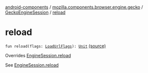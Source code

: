 [android-components](../../index.md) / [mozilla.components.browser.engine.gecko](../index.md) / [GeckoEngineSession](index.md) / [reload](./reload.md)

# reload

`fun reload(flags: `[`LoadUrlFlags`](../../mozilla.components.concept.engine/-engine-session/-load-url-flags/index.md)`): `[`Unit`](https://kotlinlang.org/api/latest/jvm/stdlib/kotlin/-unit/index.html) [(source)](https://github.com/mozilla-mobile/android-components/blob/master/components/browser/engine-gecko-beta/src/main/java/mozilla/components/browser/engine/gecko/GeckoEngineSession.kt#L160)

Overrides [EngineSession.reload](../../mozilla.components.concept.engine/-engine-session/reload.md)

See [EngineSession.reload](../../mozilla.components.concept.engine/-engine-session/reload.md)

